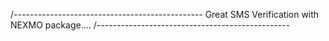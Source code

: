 /-----------------------------------------------
Great SMS Verification with NEXMO package....
/------------------------------------------------